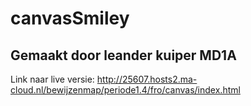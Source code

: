 # canvasSmiley

## Gemaakt door leander kuiper MD1A

Link naar live versie: http://25607.hosts2.ma-cloud.nl/bewijzenmap/periode1.4/fro/canvas/index.html
